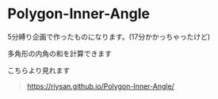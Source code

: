 # Polygon-Inner-Angle
5分縛り企画で作ったものになります。(17分かかっちゃったけど)

多角形の内角の和を計算できます

こちらより見れます
> https://riysan.github.io/Polygon-Inner-Angle/
